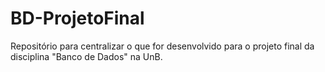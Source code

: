 # BD-ProjetoFinal
Repositório para centralizar o que for desenvolvido para o projeto final da disciplina "Banco de Dados" na UnB.
